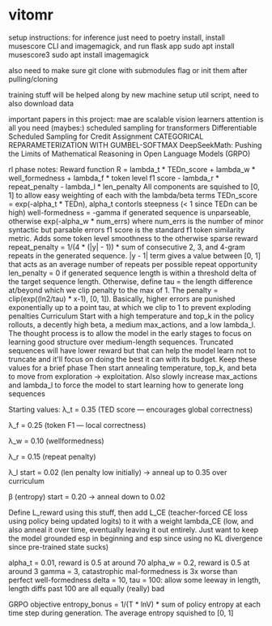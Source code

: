 # vitomr

setup instructions:
for inference just need to poetry install, install musescore CLI and imagemagick, and run flask app
sudo apt install musescore3
sudo apt install imagemagick

also need to make sure git clone with submodules flag or init them after pulling/cloning

training stuff will be helped along by new machine setup util script, need to also download data

important papers in this project:
mae are scalable vision learners
attention is all you need
(maybes:)
scheduled sampling for transformers 
Differentiable Scheduled Sampling for Credit Assignment
CATEGORICAL REPARAMETERIZATION
WITH GUMBEL-SOFTMAX
DeepSeekMath: Pushing the Limits of Mathematical
Reasoning in Open Language Models (GRPO)

rl phase notes:
Reward function
R = lambda_t * TEDn_score + lambda_w * well_formedness + lambda_f * token level f1 score - lambda_r * repeat_penalty - lambda_l * len_penalty
All components are squished to [0, 1] to allow easy weighting of each with the lambda/beta terms
TEDn_score = exp(-alpha_t * TEDn), alpha_t contorls steepness (< 1 since TEDn can be high)
well-formedness = -gamma if generated sequence is unparseable, otherwise exp(-alpha_w * num_errs) where num_errs is the number of minor syntactic but parsable errors
f1 score is the standard f1 token similarity metric. Adds some token level smoothness to the otherwise sparse reward
repeat_penalty = 1/(4 * (|y| - 1)) * sum of consecutive 2, 3, and 4-gram repeats in the generated sequence. |y - 1| term gives a value between [0, 1] that acts as an average number of repeats per possible repeat opportunity
len_penalty = 0 if generated sequence length is within a threshold delta of the target sequence length. Otherwise, define tau = the length difference at/beyond which we clip penalty to the max of 1. The penalty = clip(exp((ln2/tau) * x-1), [0, 1]). Basically, higher errors are punished exponentially up to a point tau, at which we clip to 1 to prevent exploding penalties
Curriculum
Start with a high temperature and top_k in the policy rollouts, a decently high beta, a medium max_actions, and a low lambda_l. The thought process is to allow the model in the early stages to focus on learning good structure over medium-length sequences. Truncated sequences will have lower reward but that can help the model learn not to truncate and it'll focus on doing the best it can with its budget. Keep these values for a brief phase
Then start annealing temperature, top_k, and beta to move from exploration -> exploitation. Also slowly increase max_actions and lambda_l to force the model to start learning how to generate long sequences

Starting values:
λ_t = 0.35 (TED score — encourages global correctness)

λ_f = 0.25 (token F1 — local correctness)

λ_w = 0.10 (wellformedness)

λ_r = 0.15 (repeat penalty)

λ_l start = 0.02 (len penalty low initially) → anneal up to 0.35 over curriculum

β (entropy) start = 0.20 → anneal down to 0.02

Define L_reward using this stuff, then add L_CE (teacher-forced CE loss using policy being updated logits) to it with a weight lambda_CE (low, and also anneal it over time, eventually leaving it out entirely. Just want to keep the model grounded esp in beginning and esp since using no KL divergence since pre-trained state sucks)

alpha_t = 0.01, reward is 0.5 at around 70
alpha_w = 0.2, reward is 0.5 at around 3
gamma = 3, catastrophic mal-formedness is 3x worse than perfect well-formedness
delta = 10, tau = 100: allow some leeway in length, length diffs past 100 are all equally (really) bad

GRPO objective
entropy_bonus = 1/(T * lnV) * sum of policy entropy at each time step during generation. The average entropy squished to [0, 1]
